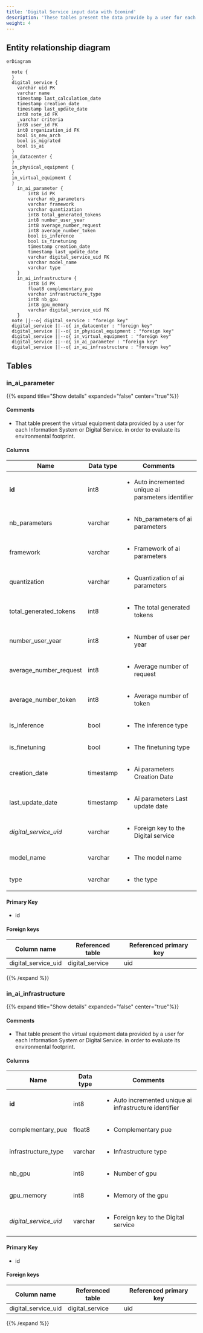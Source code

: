 ```yaml
---
title: 'Digital Service input data with Ecomind'
description: 'These tables present the data provide by a user for each Digital Service with ecomind (terminals, networks and servers) in order to evaluate its environmental footprint.'
weight: 4
---
```

## Entity relationship diagram 

```mermaid
erDiagram 

  note {
  }
  digital_service {
    varchar uid PK
    varchar name
    timestamp last_calculation_date
    timestamp creation_date
    timestamp last_update_date
    int8 note_id FK
    _varchar criteria
    int8 user_id FK
    int8 organization_id FK
    bool is_new_arch
    bool is_migrated
    bool is_ai
  }
  in_datacenter {
  }
  in_physical_equipment {
  }
  in_virtual_equipment {
  }
    in_ai_parameter {
        int8 id PK
        varchar nb_parameters
        varchar framework
        varchar quantization
        int8 total_generated_tokens
        int8 number_user_year
        int8 average_number_request
        int8 average_number_token
        bool is_inference
        bool is_finetuning
        timestamp creation_date
        timestamp last_update_date
        varchar digital_service_uid FK
        varchar model_name
        varchar type
    }
    in_ai_infrastructure {
        int8 id PK
        float8 complementary_pue
        varchar infrastructure_type
        int8 nb_gpu
        int8 gpu_memory
        varchar digital_service_uid FK
    }
  note ||--o{ digital_service : "foreign key"
  digital_service ||--o{ in_datacenter : "foreign key"
  digital_service ||--o{ in_physical_equipment : "foreign key"
  digital_service ||--o{ in_virtual_equipment : "foreign key"
  digital_service ||--o{ in_ai_parameter : "foreign key"
  digital_service ||--o{ in_ai_infrastructure : "foreign key"
``` 

## Tables

### in_ai_parameter

{{% expand title="Show details" expanded="false" center="true"%}}

#### Comments

- That table present the virtual equipment data provided by a user for each  Information System or Digital Service. in order to evaluate its environmental footprint.

#### Columns

|Name|Data type| Comments                                                           |
|---|---|--------------------------------------------------------------------|
|**id**|int8| <ul><li>Auto incremented unique ai parameters identifier</li></ul> |
|nb_parameters|varchar| <ul><li>Nb_parameters of ai parameters</li></ul>                   |
|framework|varchar| <ul><li>Framework of ai parameters</li></ul>                       |
|quantization|varchar| <ul><li>Quantization of ai parameters</li></ul>                    |
|total_generated_tokens|int8| <ul><li>The total generated tokens</li></ul>                       |
|number_user_year|int8| <ul><li>Number of user per year</li></ul>                          |
|average_number_request|int8| <ul><li>Average number of request</li></ul>                        |
|average_number_token|int8| <ul><li>Average number of token</li></ul>                          |
|is_inference|bool| <ul><li>The inference type</li></ul>                               |
|is_finetuning|bool| <ul><li>The finetuning type</li></ul>                              |
|creation_date|timestamp| <ul><li>Ai parameters Creation Date</li></ul>                      |
|last_update_date|timestamp| <ul><li>Ai parameters Last update date</li></ul>                   |
|*digital_service_uid*|varchar| <ul><li>Foreign key to the Digital service</li></ul>               |
|model_name|varchar| <ul><li>The model name</li></ul>                                   |
|type|varchar| <ul><li>the type</li></ul>                                         |

#### Primary Key

- id
#### Foreign keys
|Column name|Referenced table|Referenced primary key|
|---|---|---|
|digital_service_uid|digital_service|uid|

{{% /expand %}}
### in_ai_infrastructure

{{% expand title="Show details" expanded="false" center="true"%}}

#### Comments

- That table present the virtual equipment data provided by a user for each  Information System or Digital Service. in order to evaluate its environmental footprint.

#### Columns

|Name|Data type| Comments                                                               |
|---|---|------------------------------------------------------------------------|
|**id**|int8| <ul><li>Auto incremented unique ai infrastructure identifier</li></ul> |
|complementary_pue|float8| <ul><li>Complementary pue</li></ul>                                    |
|infrastructure_type|varchar| <ul><li>Infrastructure type</li></ul>                                  |
|nb_gpu|int8| <ul><li>Number of gpu</li></ul>                                        |
|gpu_memory|int8| <ul><li>Memory of the gpu</li></ul>                                    |
|*digital_service_uid*|varchar| <ul><li>Foreign key to the Digital service</li></ul>                   |

#### Primary Key

- id
#### Foreign keys
|Column name|Referenced table|Referenced primary key|
|---|---|---|
|digital_service_uid|digital_service|uid|

{{% /expand %}}


